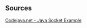 
## Sources

[Codejava.net - Java Socket Example](https://www.codejava.net/java-se/networking/java-socket-server-examples-tcp-ip)
